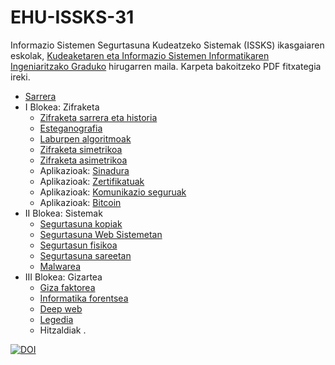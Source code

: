 # EHU-ISSKS-31

Informazio Sistemen Segurtasuna Kudeatzeko Sistemak (ISSKS) ikasgaiaren eskolak, [Kudeaketaren eta Informazio Sistemen Informatikaren Ingeniaritzako Graduko](https://www.ehu.eus/eu/web/graduak/kudeaketaren-eta-informazio-sistemen-informatikaren-ingeniaritzako-gradua-bizkaia/kreditu-eta-irakasgaiak?p_redirect=consultaAsignatura&p_cod_proceso=egr&p_anyo_acad=20240&p_ciclo=X&p_curso=3&p_cod_asignatura=26025) hirugarren maila. Karpeta bakoitzeko PDF fitxategia ireki.

* [Sarrera](Sarrera/)
* I Blokea: Zifraketa
  * [Zifraketa sarrera eta historia](Zifraketa_intro/)
  * [Esteganografia](Zifraketa_esteganografia/)
  * [Laburpen algoritmoak](Zifraketa_laburpen/)
  * [Zifraketa simetrikoa](Zifraketa_simetrikoa/)
  * [Zifraketa asimetrikoa](Zifraketa_asimetrikoa/)
  * Aplikazioak: [Sinadura](Zifraketa_sinadura/)
  * Aplikazioak: [Zertifikatuak](Zifraketa_zertifikatuak/)
  * Aplikazioak: [Komunikazio seguruak](Zifraketa_komunikazioak/)
  * Aplikazioak: [Bitcoin](Zifraketa_bitcoin/)
* II Blokea: Sistemak
  * [Segurtasuna kopiak](Segurtasun_kopiak/)
  * [Segurtasuna Web Sistemetan](WebSegurtasuna/)
  * [Segurtasun fisikoa](Segurtasun_fisikoa/)
  * [Segurtasuna sareetan](Segurtasuna_sareetan/)
  * [Malwarea](Malware/)
* III Blokea: Gizartea
  * [Giza faktorea](GizaFaktorea/)
  * [Informatika forentsea](InformatikaForensea/)
  * [Deep web](DeepWeb/)
  * [Legedia](Legedia/)
  * Hitzaldiak .

[![DOI](https://zenodo.org/badge/405099738.svg)](https://zenodo.org/badge/latestdoi/405099738)
